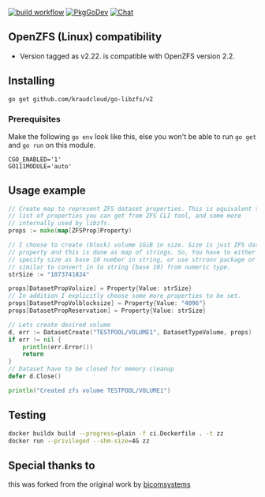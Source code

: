 [![build workflow](https://github.com/kraudcloud/go-libzfs/actions/workflows/test.yaml/badge.svg)](https://github.com/kraudcloud/go-libzfs/actions)
[![PkgGoDev](https://pkg.go.dev/badge/github.com/kraudcloud/go-libzfs)](https://pkg.go.dev/github.com/kraudcloud/go-libzfs)
[![Chat](https://discordapp.com/api/guilds/822439761263198239/widget.png)](https://discord.gg/wppeemfAn9)

## OpenZFS (Linux) compatibility

- Version tagged as v2.22. is compatible with OpenZFS version 2.2.

## Installing

```sh
go get github.com/kraudcloud/go-libzfs/v2
```

### Prerequisites
Make the following `go env` look like this, else you won't be able to
run `go get` and `go run` on this module.

```
CGO_ENABLED='1'
GO111MODULE='auto'
```

## Usage example

```go
// Create map to represent ZFS dataset properties. This is equivalent to
// list of properties you can get from ZFS CLI tool, and some more
// internally used by libzfs.
props := make(map[ZFSProp]Property)

// I choose to create (block) volume 1GiB in size. Size is just ZFS dataset
// property and this is done as map of strings. So, You have to either
// specify size as base 10 number in string, or use strconv package or
// similar to convert in to string (base 10) from numeric type.
strSize := "1073741824"

props[DatasetPropVolsize] = Property{Value: strSize}
// In addition I explicitly choose some more properties to be set.
props[DatasetPropVolblocksize] = Property{Value: "4096"}
props[DatasetPropReservation] = Property{Value: strSize}

// Lets create desired volume
d, err := DatasetCreate("TESTPOOL/VOLUME1", DatasetTypeVolume, props)
if err != nil {
	println(err.Error())
	return
}
// Dataset have to be closed for memory cleanup
defer d.Close()

println("Created zfs volume TESTPOOL/VOLUME1")
```

## Testing

```sh
docker buildx build --progress=plain -f ci.Dockerfile . -t zz
docker run --privileged --shm-size=4G zz
```

## Special thanks to

this was forked from the original work by [bicomsystems](https://github.com/bicomsystems/go-libzfs)
